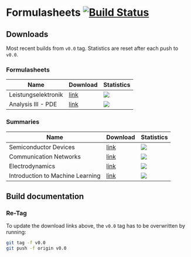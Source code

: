 # Formulasheets [![Build Status](https://travis-ci.org/noah95/formulasheets.svg?branch=master)](https://travis-ci.org/noah95/formulasheets)

## Downloads
Most recent builds from `v0.0` tag. Statistics are reset after each push to `v0.0`.

### Formulasheets
| Name          | Download      | Statistics |
| ------------- |---------------|------------|
| Leistungselektronik | [link](https://github.com/noah95/formulasheets/releases/download/v1.0/leistungselektronik.pdf) | ![](https://img.shields.io/github/downloads/noah95/formulasheets/v1.0/leistungselektronik.pdf.svg) |
| Analysis III - PDE | [link](https://github.com/noah95/formulasheets/releases/download/v1.0/analysis3pde.pdf) | ![](https://img.shields.io/github/downloads/noah95/formulasheets/v1.0/analysis3pde.pdf.svg) |

### Summaries
| Name          | Download      | Statistics |
| ------------- |---------------|------------|
| Semiconductor Devices | [link](https://github.com/noah95/formulasheets/releases/download/v0.0/semiconductordevices.pdf) | ![](https://img.shields.io/github/downloads/noah95/formulasheets/v0.0/semiconductordevices.pdf.svg) |
| Communication Networks | [link](https://github.com/noah95/formulasheets/releases/download/v0.0/ComNet_summary.pdf) | ![](https://img.shields.io/github/downloads/noah95/formulasheets/v0.0/ComNet_summary.pdf.svg) |
| Electrodynamics | [link](https://github.com/noah95/formulasheets/releases/download/v0.0/electrodynamics.pdf) | ![](https://img.shields.io/github/downloads/noah95/formulasheets/v0.0/electrodynamics.pdf.svg) |
| Introduction to Machine Learning | [link](https://github.com/noah95/formulasheets/releases/download/v0.0/IntroToML_summary.pdf) | ![](https://img.shields.io/github/downloads/noah95/formulasheets/v0.0/IntroToML_summary.pdf.svg) |

## Build documentation

### Re-Tag
To update the download links above, the `v0.0` tag has to be overwritten by running:

```bash
git tag -f v0.0
git push -f origin v0.0
```